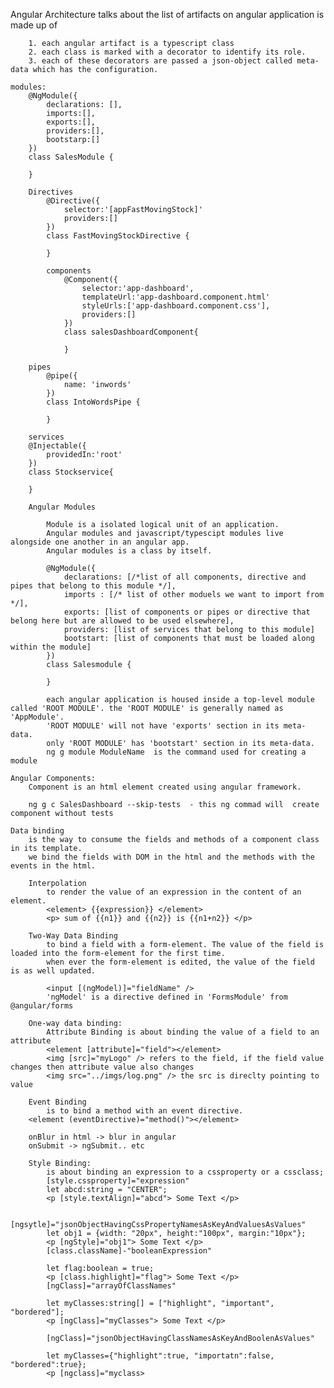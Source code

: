 Angular Architecture
    talks about the list of artifacts on angular application is made up of

        1. each angular artifact is a typescript class
        2. each class is marked with a decorator to identify its role.
        3. each of these decorators are passed a json-object called meta-data which has the configuration.

    modules:
        @NgModule({
            declarations: [],
            imports:[],
            exports:[],
            providers:[],
            bootstarp:[]
        })
        class SalesModule {

        }

        Directives
            @Directive({
                selector:'[appFastMovingStock]'
                providers:[]
            })
            class FastMovingStockDirective {

            }

            components
                @Component({
                    selector:'app-dashboard',
                    templateUrl:'app-dashboard.component.html'
                    styleUrls:['app-dashboard.component.css'],
                    providers:[]
                })
                class salesDashboardComponent{

                }

        pipes
            @pipe({
                name: 'inwords'
            })
            class IntoWordsPipe {

            }

        services
        @Injectable({
            providedIn:'root'
        })
        class Stockservice{

        }

        Angular Modules

            Module is a isolated logical unit of an application.
            Angular modules and javascript/typescipt modules live alongside one another in an angular app.
            Angular modules is a class by itself.

            @NgModule({
                declarations: [/*list of all components, directive and pipes that belong to this module */],
                imports : [/* list of other moduels we want to import from */],
                exports: [list of components or pipes or directive that belong here but are allowed to be used elsewhere],
                providers: [list of services that belong to this module]
                bootstart: [list of components that must be loaded along within the module]
            })
            class Salesmodule {

            }

            each angular application is housed inside a top-level module called 'ROOT MODULE'. the 'ROOT MODULE' is generally named as 'AppModule'.
            'ROOT MODULE' will not have 'exports' section in its meta-data.
            only 'ROOT MODULE' has 'bootstart' section in its meta-data.
            ng g module ModuleName  is the command used for creating a module

    Angular Components:
        Component is an html element created using angular framework.

        ng g c SalesDashboard --skip-tests  - this ng commad will  create component without tests

    Data binding
        is the way to consume the fields and methods of a component class in its template.
        we bind the fields with DOM in the html and the methods with the events in the html.

        Interpolation
            to render the value of an expression in the content of an element.
            <element> {{expression}} </element>
            <p> sum of {{n1}} and {{n2}} is {{n1+n2}} </p>

        Two-Way Data Binding
            to bind a field with a form-element. The value of the field is loaded into the form-element for the first time.
            when ever the form-element is edited, the value of the field is as well updated.

            <input [(ngModel)]="fieldName" />
            'ngModel' is a directive defined in 'FormsModule' from @angular/forms
        
        One-way data binding:
            Attribute Binding is about binding the value of a field to an attribute
            <element [attribute]="field"></element>
            <img [src]="myLogo" /> refers to the field, if the field value changes then attribute value also changes
            <img src="../imgs/log.png" /> the src is direclty pointing to value

        Event Binding
            is to bind a method with an event directive.
        <element (eventDirective)="method()"></element>

        onBlur in html -> blur in angular
        onSubmit -> ngSubmit.. etc

        Style Binding:
            is about binding an expression to a cssproperty or a cssclass;
            [style.cssproperty]="expression"
            let abcd:string = "CENTER";
            <p [style.textAlign]="abcd"> Some Text </p>

            [ngsytle]="jsonObjectHavingCssPropertyNamesAsKeyAndValuesAsValues"
            let obj1 = {width: "20px", height:"100px", margin:"10px"};
            <p [ngStyle]="obj1"> Some Text </p>
            [class.className]-"booleanExpression"

            let flag:boolean = true;
            <p [class.highlight]="flag"> Some Text </p>
            [ngClass]="arrayOfClassNames"

            let myClasses:string[] = ["highlight", "important", "bordered"];
            <p [ngClass]="myClasses"> Some Text </p>

            [ngClass]="jsonObjectHavingClassNamesAsKeyAndBoolenAsValues"

            let myClasses={"highlight":true, "importatn":false, "bordered":true};
            <p [ngclass]="myclass>
